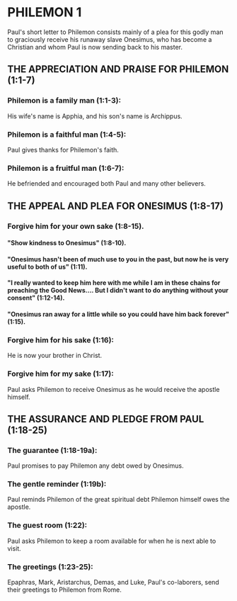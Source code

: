 PHILEMON 1
==========

Paul\'s short letter to Philemon consists mainly of a plea for this
godly man to graciously receive his runaway slave Onesimus, who has
become a Christian and whom Paul is now sending back to his master.

THE APPRECIATION AND PRAISE FOR PHILEMON (1:1-7) 
------------------------------------------------

### Philemon is a family man (1:1-3): 

His wife\'s name is Apphia, and his son\'s name is Archippus.

### Philemon is a faithful man (1:4-5): 

Paul gives thanks for Philemon\'s faith.

### Philemon is a fruitful man (1:6-7): 

He befriended and encouraged both Paul and many other believers.

THE APPEAL AND PLEA FOR ONESIMUS (1:8-17) 
-----------------------------------------

### Forgive him for your own sake (1:8-15). 

#### \"Show kindness to Onesimus\" (1:8-10). 

#### \"Onesimus hasn\'t been of much use to you in the past, but now he is very useful to both of us\" (1:11). 

#### \"I really wanted to keep him here with me while I am in these chains for preaching the Good News\.... But I didn\'t want to do anything without your consent\" (1:12-14). 

#### \"Onesimus ran away for a little while so you could have him back forever\" (1:15). 

### Forgive him for his sake (1:16): 

He is now your brother in Christ.

### Forgive him for my sake (1:17): 

Paul asks Philemon to receive Onesimus as he would receive the apostle
himself.

THE ASSURANCE AND PLEDGE FROM PAUL (1:18-25) 
--------------------------------------------

### The guarantee (1:18-19a): 

Paul promises to pay Philemon any debt owed by Onesimus.

### The gentle reminder (1:19b): 

Paul reminds Philemon of the great spiritual debt Philemon himself owes
the apostle.

### The guest room (1:22): 

Paul asks Philemon to keep a room available for when he is next able to
visit.

### The greetings (1:23-25): 

Epaphras, Mark, Aristarchus, Demas, and Luke, Paul\'s co-laborers, send
their greetings to Philemon from Rome.
